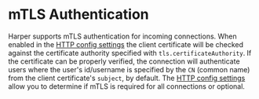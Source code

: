 # mTLS Authentication

Harper supports mTLS authentication for incoming connections. When enabled in the [HTTP config settings](../../deployments/configuration.md#http) the client certificate will be checked against the certificate authority specified with `tls.certificateAuthority`. If the certificate can be properly verified, the connection will authenticate users where the user's id/username is specified by the `CN` (common name) from the client certificate's `subject`, by default. The [HTTP config settings](../../deployments/configuration.md#http) allow you to determine if mTLS is required for all connections or optional.